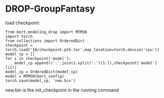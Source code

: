 # DROP-GroupFantasy

load checkpoint:
```
from bert.modeling_drop import MTMSN
import torch
from collections import OrderedDict
checkpoint = torch.load('18/checkpoint.pth.tar',map_location=torch.device('cpu'))
model_cp = []
for i in checkpoint['model']:
    model_cp.append(('.'.join(i.split('.')[1:]),checkpoint['model'][i]))
model_cp = OrderedDict(model_cp)
model = MTMSN(bert_config)
torch.save(model_cp, 'new.bin')
```

new.bin is the init_checkpoint in the running command
